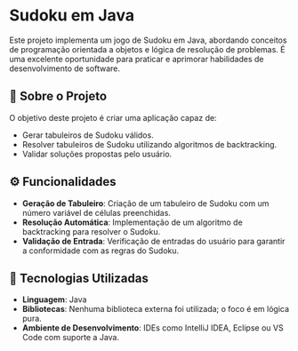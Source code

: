 # Sudoku em Java

Este projeto implementa um jogo de Sudoku em Java, abordando conceitos de programação orientada a objetos e lógica de resolução de problemas. É uma excelente oportunidade para praticar e aprimorar habilidades de desenvolvimento de software.

## 🧩 Sobre o Projeto

O objetivo deste projeto é criar uma aplicação capaz de:

- Gerar tabuleiros de Sudoku válidos.
- Resolver tabuleiros de Sudoku utilizando algoritmos de backtracking.
- Validar soluções propostas pelo usuário.

## ⚙️ Funcionalidades

- **Geração de Tabuleiro**: Criação de um tabuleiro de Sudoku com um número variável de células preenchidas.
- **Resolução Automática**: Implementação de um algoritmo de backtracking para resolver o Sudoku.
- **Validação de Entrada**: Verificação de entradas do usuário para garantir a conformidade com as regras do Sudoku.

## 🚀 Tecnologias Utilizadas

- **Linguagem**: Java
- **Bibliotecas**: Nenhuma biblioteca externa foi utilizada; o foco é em lógica pura.
- **Ambiente de Desenvolvimento**: IDEs como IntelliJ IDEA, Eclipse ou VS Code com suporte a Java.
